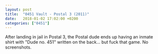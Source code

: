 ```yaml
---
layout: post
title:  "0451 Vault - Postal 3 (2011)"
date:   2018-01-02 17:02:00 +0200
categories: ["0451"]
---
```

After landing in jail in Postal 3, the Postal dude ends up having an inmate shirt with "Dude no. 451" written on the back... but fuck that game. No screenshots.
